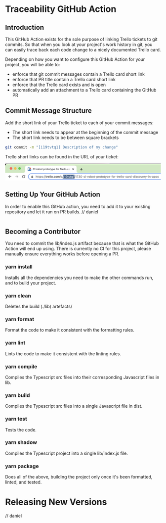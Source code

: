# Traceability GitHub Action

## Introduction

This GitHub Action exists for the sole purpose of linking Trello tickets to git commits. So that when you look at your
project's work history in git, you can easily trace back each code change to a nicely documented Trello card. 

Depending on how you want to configure this GitHub Action for your project, you will be able to:
- enforce that git commit messages contain a Trello card short link
- enforce that PR title contain a Trello card short link
- enforce that the Trello card exists and is open
- automatically add an attachment to a Trello card containing the GitHub PR

## Commit Message Structure

Add the short link of your Trello ticket to each of your commit messages: 
- The short link needs to appear at the beginning of the commit message 
- The short link needs to be between square brackets

```bash
git commit -m "[i19tvtq1] Description of my change"
```

Trello short links can be found in the URL of your ticket:

![](assets/trello-short-link.png)

## Setting Up Your GitHub Action

In order to enable this GitHub action, you need to add it to your existing repository and let it run on PR builds.
// daniel

```

```

## Becoming a Contributor

You need to commit the lib/index.js artifact because that is what the GitHub Action will end up using. There is 
currently no CI for this project, please manually ensure everything works before opening a PR.

### yarn install

Installs all the dependencies you need to make the other commands run, and to build your project.

### yarn clean

Deletes the build (./lib) artefacts/

### yarn format

Format the code to make it consistent with the formatting rules.

### yarn lint

Lints the code to make it consistent with the linting rules.

### yarn compile

Compiles the Typescript src files into their corresponding Javascript files in lib.

### yarn build

Compiles the Typescript src files into a single Javascript file in dist.

### yarn test

Tests the code.

### yarn shadow

Compiles the Typescript project into a single lib/index.js file. 

### yarn package

Does all of the above, building the project only once it's been formatted, linted, and tested.

# Releasing New Versions

// daniel